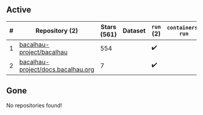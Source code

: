 ## Active
| # | Repository (2) | Stars (561) | Dataset | `run` (2) | `containers-run` |
| --- | --- | --- | --- | --- | --- |
| 1 | [bacalhau-project/bacalhau](https://github.com/bacalhau-project/bacalhau) | 554 |  | :heavy_check_mark: |  |
| 2 | [bacalhau-project/docs.bacalhau.org](https://github.com/bacalhau-project/docs.bacalhau.org) | 7 |  | :heavy_check_mark: |  |

## Gone
No repositories found!
